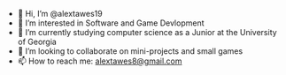 - 👋 Hi, I’m @alextawes19
- 👀 I’m interested in Software and Game Devlopment
- 🌱 I’m currently studying computer science as a Junior at the University of Georgia
- 💞️ I’m looking to collaborate on mini-projects and small games
- 📫 How to reach me: alextawes8@gmail.com

<!---
alextawes19/alextawes19 is a ✨ special ✨ repository because its `README.md` (this file) appears on your GitHub profile.
You can click the Preview link to take a look at your changes.
--->
